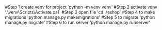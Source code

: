 #Step 1
create venv for project 'python -m venv venv' 
#Step 2
activate venv '.\venv\Scripts\Activate.ps1' 
#Step 3
open file 'cd .\eshop\' 
#Step 4
to make migrations 'python manage.py makemigrations' 
#Step 5
to migrate 'python manage.py migrate'
#Step 6
to run server 'python manage.py runserver'
